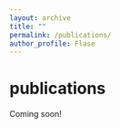 ```yaml
---
layout: archive
title: ""
permalink: /publications/
author_profile: Flase
---
```


publications
======
Coming soon!
